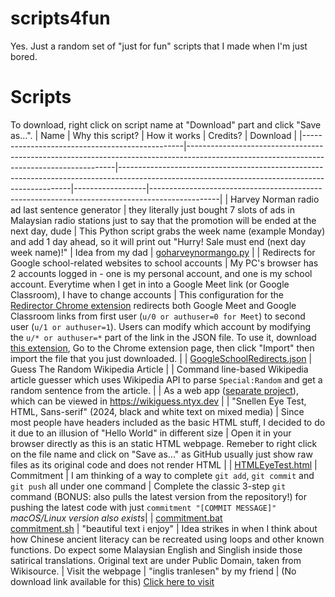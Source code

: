 # scripts4fun

Yes. Just a random set of "just for fun" scripts that I made when I'm just bored.

# Scripts

To download, right click on script name at "Download" part and click "Save as...".
| Name | Why this script? | How it works | Credits? | Download |
|------------------------------------------------|------------------------------------------------------------------------------------------------------------------------------------------|------------------------------------------------------------------------------------------------------------------------------------------------|------------------|-----------------------------------------------------------------------------------------------|
| Harvey Norman radio ad last sentence generator | they literally just bought 7 slots of ads in Malaysian radio stations just to say that the promotion will be ended at the next day, dude | This Python script grabs the week name (example Monday) and add 1 day ahead, so it will print out "Hurry! Sale must end (next day week name)!" | Idea from my dad | [goharveynormango.py](https://github.com/weareblahs/scripts4fun/raw/main/goharveynormango.py) |
| Redirects for Google school-related websites to school accounts | My PC's browser has 2 accounts logged in - one is my personal account, and one is my school account. Everytime when I get in into a Google Meet link (or Google Classroom), I have to change accounts | This configuration for the [Redirector Chrome extension](https://chrome.google.com/webstore/detail/redirector/ocgpenflpmgnfapjedencafcfakcekcd) redirects both Google Meet and Google Classroom links from first user (`u/0 or authuser=0 for Meet`) to second user (`u/1 or authuser=1`). Users can modify which account by modifying the `u/* or authuser=*` part of the link in the JSON file. To use it, download [this extension](https://chrome.google.com/webstore/detail/redirector/ocgpenflpmgnfapjedencafcfakcekcd), Go to the Chrome extension page, then click "Import" then import the file that you just downloaded. | | [GoogleSchoolRedirects.json](https://github.com/weareblahs/scripts4fun/raw/main/GoogleSchoolRedirects.json)
| Guess The Random Wikipedia Article | | Command line-based Wikipedia article guesser which uses Wikipedia API to parse `Special:Random` and get a random sentence from the article. | | As a web app ([separate project](https://github.com/weareblahs/wiki)), which can be viewed in https://wikiguess.ntyx.dev |
| "Snellen Eye Test, HTML, Sans-serif" (2024, black and white text on mixed media) | Since most people have headers included as the basic HTML stuff, I decided to do it due to an illusion of "Hello World" in different size | Open it in your browser directly as this is an static HTML webpage. Remeber to right click on the file name and click on "Save as..." as GitHub usually just show raw files as its original code and does not render HTML | | [HTMLEyeTest.html](https://github.com/weareblahs/scripts4fun/raw/main/HTMLEyeTest.html)
| Commitment | I am thinking of a way to complete `git add`, `git commit` and `git push` all under one command | Complete the classic 3-step `git` command (BONUS: also pulls the latest version from the repository!) for pushing the latest code with just `commitment "[COMMIT MESSAGE]"` <br> _macOS/Linux version also exists_| | [commitment.bat](https://github.com/weareblahs/scripts4fun/raw/main/commitment.bat)<br>[commitment.sh](https://github.com/weareblahs/scripts4fun/raw/main/commitment.sh)
| "beautiful text i enjoy" | Idea strikes in when I think about how Chinese ancient literacy can be recreated using loops and other known functions. Do expect some Malaysian English and Singlish inside those satirical translations. Original text are under Public Domain, taken from Wikisource. | Visit the webpage | "inglis tranlesen" by my friend | (No download link available for this) [Click here to visit](https://weareblahs.github.io/scripts4fun/beautifultextienjoy)
